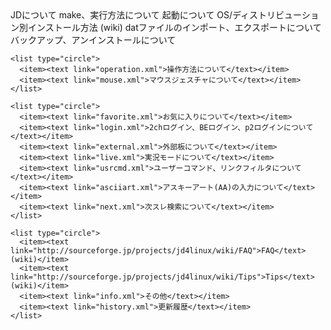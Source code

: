 <?xml version="1.0" encoding="UTF-8"?>
<?xml-stylesheet type="text/xsl" href="main.xsl"?>
<!DOCTYPE document SYSTEM "document.dtd">

<document header="オンラインマニュアル">


  <group>
    <list type="circle">
      <item><text link="about.xml">JDについて</text></item>
      <item><text link="make.xml">make、実行方法について</text></item>
      <item><text link="start.xml">起動について</text></item>
      <item><text link="http://sourceforge.jp/projects/jd4linux/wiki/OS%2f%E3%83%87%E3%82%A3%E3%82%B9%E3%83%88%E3%83%AA%E3%83%93%E3%83%A5%E3%83%BC%E3%82%B7%E3%83%A7%E3%83%B3%E5%88%A5%E3%82%A4%E3%83%B3%E3%82%B9%E3%83%88%E3%83%BC%E3%83%AB%E6%96%B9%E6%B3%95">OS/ディストリビューション別インストール方法</text> (wiki)</item>
      <item><text link="dat.xml">datファイルのインポート、エクスポートについて</text></item>
      <item><text link="backup.xml">バックアップ、アンインストールについて</text></item>
    </list>

    <list type="circle">
      <item><text link="operation.xml">操作方法について</text></item>
      <item><text link="mouse.xml">マウスジェスチャについて</text></item>
    </list>

    <list type="circle">
      <item><text link="favorite.xml">お気に入りについて</text></item>
      <item><text link="login.xml">2chログイン、BEログイン、p2ログインについて</text></item>
      <item><text link="external.xml">外部板について</text></item>
      <item><text link="live.xml">実況モードについて</text></item>
      <item><text link="usrcmd.xml">ユーザーコマンド、リンクフィルタについて</text></item>
      <item><text link="asciiart.xml">アスキーアート(AA)の入力について</text></item>
      <item><text link="next.xml">次スレ検索について</text></item>
    </list>

    <list type="circle">
      <item><text link="http://sourceforge.jp/projects/jd4linux/wiki/FAQ">FAQ</text> (wiki)</item>
      <item><text link="http://sourceforge.jp/projects/jd4linux/wiki/Tips">Tips</text> (wiki)</item>
      <item><text link="info.xml">その他</text></item>
      <item><text link="history.xml">更新履歴</text></item>
    </list>
  </group>


</document>
